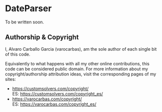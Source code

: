 # DateParser 

To be written soon.

## Authorship & Copyright

I, Alvaro Carballo Garcia (varocarbas), am the sole author of each single bit of this code.

Equivalently to what happens with all my other online contributions, this code can be considered public domain. For more information about my copyright/authorship attribution ideas, visit the corresponding pages of my sites:
- https://customsolvers.com/copyright/<br/> 
ES: https://customsolvers.com/copyright_es/
- https://varocarbas.com/copyright/<br/>ES: https://varocarbas.com/copyright_es/
